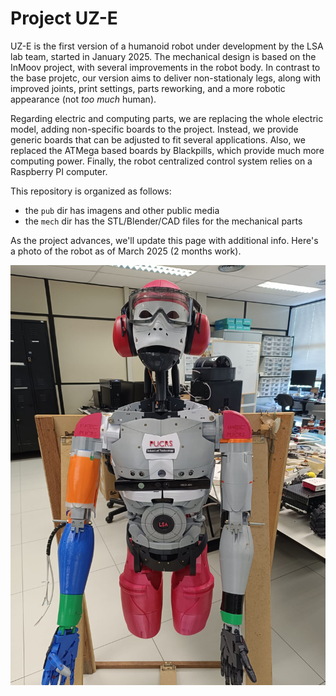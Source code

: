 # Project UZ-E

UZ-E is the first version of a humanoid robot under development by the LSA lab team, started in January 2025. The mechanical design is based on the InMoov project, with several improvements in the robot body. In contrast to the base projetc, our version aims to deliver non-stationaly legs, along with improved joints, print settings, parts reworking, and a more robotic appearance (not *too much* human).

Regarding electric and computing parts, we are replacing the whole electric model, adding non-specific boards to the project. Instead, we provide generic boards that can be adjusted to fit several applications. Also, we replaced the ATMega based boards by Blackpills, which provide much more computing power. Finally, the robot centralized control system relies on a Raspberry PI computer.

This repository is organized as follows:
- the `pub` dir has imagens and other public media 
- the `mech` dir has the STL/Blender/CAD files for the mechanical parts

As the project advances, we'll update this page with additional info. Here's a photo of the robot as of March 2025 (2 months work).

![UZ-E robot.](./pub/uze.jpeg "The UZ-E model after 2 months of development")
